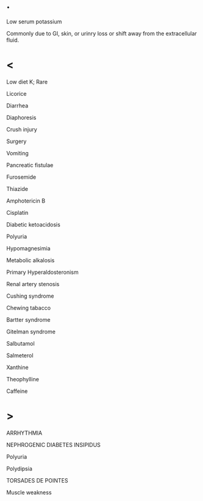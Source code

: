 # .

Low serum potassium

Commonly due to GI, skin, or urinry loss or shift away from the extracellular fluid.

# <

Low diet K; Rare

Licorice

Diarrhea

Diaphoresis

Crush injury

Surgery

Vomiting

Pancreatic fistulae

Furosemide

Thiazide

Amphotericin B

Cisplatin

Diabetic ketoacidosis

Polyuria

Hypomagnesimia

Metabolic alkalosis

Primary Hyperaldosteronism

Renal artery stenosis

Cushing syndrome

Chewing tabacco

Bartter syndrome

Gitelman syndrome

Salbutamol

Salmeterol

Xanthine

Theophylline

Caffeine

# >

ARRHYTHMIA

NEPHROGENIC DIABETES INSIPIDUS

Polyuria

Polydipsia

TORSADES DE POINTES

Muscle weakness
